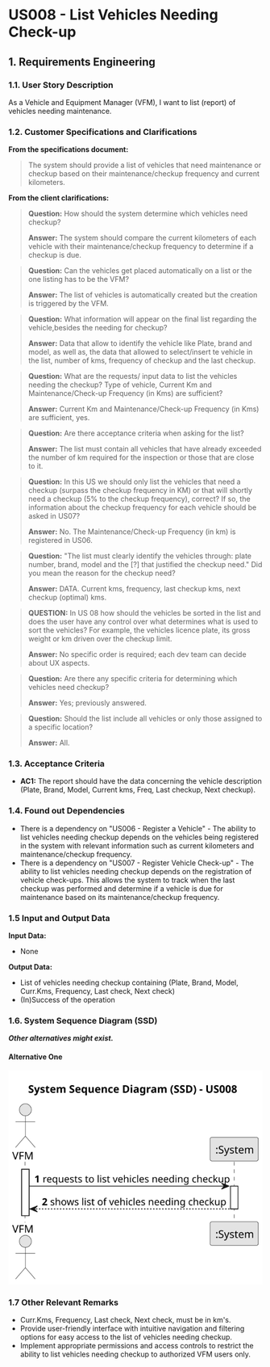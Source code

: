 # US008 - List Vehicles Needing Check-up 


## 1. Requirements Engineering

### 1.1. User Story Description

As a Vehicle and Equipment Manager (VFM), I want to list (report) of vehicles needing maintenance.

### 1.2. Customer Specifications and Clarifications 

**From the specifications document:**

>	The system should provide a list of vehicles that need maintenance or checkup based on their maintenance/checkup frequency and current kilometers. 

**From the client clarifications:**

> **Question:** How should the system determine which vehicles need checkup?
>
> **Answer:** The system should compare the current kilometers of each vehicle with their maintenance/checkup frequency to determine if a checkup is due.

>  **Question:** Can the vehicles get placed automatically on a list or the one listing has to be the VFM?
>
> **Answer:** The list of vehicles is automatically created but the creation is triggered by the VFM.

>  **Question:** What information will appear on the final list regarding the vehicle,besides the needing for checkup?
>
> **Answer:** Data that allow to identify the vehicle like Plate, brand and model, as well as, the data that allowed to select/insert te vehicle in the list, number of kms, frequency of checkup and the last checkup.

>  **Question:** What are the requests/ input data to list the vehicles needing the checkup? Type of vehicle, Current Km and Maintenance/Check-up Frequency (in Kms) are sufficient?
>
> **Answer:** Current Km and Maintenance/Check-up Frequency (in Kms) are sufficient, yes.

>  **Question:** Are there acceptance criteria when asking for the list?
>
> **Answer:** The list must contain all vehicles that have already exceeded the number of km required for the inspection or those that are close to it.

>  **Question:**  In this US we should only list the vehicles that need a checkup (surpass the checkup frequency in KM) or that will shortly need a checkup (5% to the checkup frequency), correct? If so, the information about the checkup frequency for each vehicle should be asked in US07?
>
> **Answer:** No. The Maintenance/Check-up Frequency (in km) is registered in US06.

>  **Question:** "The list must clearly identify the vehicles through: plate number, brand, model and the [?] that justified the checkup need."
Did you mean the reason for the checkup need?
>
> **Answer:** DATA. Current kms, frequency, last checkup kms, next checkup (optimal) kms.

> **QUESTION:**  In US 08 how should the vehicles be sorted in the list and does the user have any control over what determines what is used to sort the vehicles? For example, the vehicles licence plate, its gross weight or km driven over the checkup limit.
>
> **Answer:** No specific order is required; each dev team can decide about UX aspects.

> **Question:** Are there any specific criteria for determining which vehicles need checkup?
> 
> **Answer:** Yes; previously answered.

> **Question:** Should the list include all vehicles or only those assigned to a specific location?
>
> **Answer:** All.

### 1.3. Acceptance Criteria

* **AC1:** The report should have the data concerning the vehicle description (Plate, Brand, Model, Current kms, Freq, Last checkup, Next checkup).

### 1.4. Found out Dependencies

* There is a dependency on "US006 - Register a Vehicle" - The ability to list vehicles needing checkup depends on the vehicles being registered in the system with relevant information such as current kilometers and maintenance/checkup frequency.
* There is a dependency on "US007 - Register Vehicle Check-up" - The ability to list vehicles needing checkup depends on the registration of vehicle check-ups. This allows the system to track when the last checkup was performed and determine if a vehicle is due for maintenance based on its maintenance/checkup frequency.

### 1.5 Input and Output Data

**Input Data:**

* None

**Output Data:**

* List of vehicles needing checkup containing (Plate, Brand, Model, Curr.Kms, Frequency, Last check, Next check)
* (In)Success of the operation  

### 1.6. System Sequence Diagram (SSD)

**_Other alternatives might exist._**

#### Alternative One

![System Sequence Diagram - Alternative One](svg/us008-system-sequence-diagram-alternative-one.svg)

### 1.7 Other Relevant Remarks

* Curr.Kms, Frequency, Last check, Next check, must be in km's.
* Provide user-friendly interface with intuitive navigation and filtering options for easy access to the list of vehicles needing checkup.
* Implement appropriate permissions and access controls to restrict the ability to list vehicles needing checkup to authorized VFM users only.